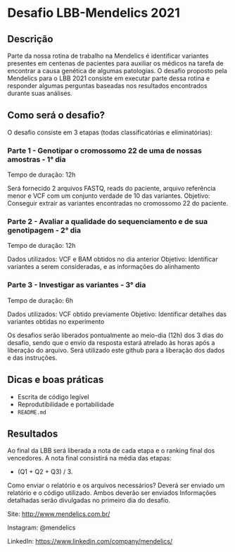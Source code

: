 # Desafio LBB-Mendelics 2021

## Descrição

Parte da nossa rotina de trabalho na Mendelics é identificar variantes presentes em centenas de pacientes para auxiliar os médicos na tarefa de encontrar a causa genética de algumas patologias. O desafio proposto pela Mendelics para o LBB 2021 consiste em executar parte dessa rotina e responder algumas perguntas baseadas nos resultados encontrados durante suas análises.

## Como será o desafio?

O desafio consiste em 3 etapas (todas classificatórias e eliminatórias):

### Parte 1 - Genotipar o cromossomo 22 de uma de nossas amostras - 1° dia

Tempo de duração: 12h

Será fornecido 2 arquivos FASTQ, reads do paciente, arquivo referência menor e VCF com um conjunto verdade de 10 das variantes.
Objetivo: Conseguir extrair as variantes encontradas no cromossomo 22 do paciente.

### Parte 2 - Avaliar a qualidade do sequenciamento e de sua genotipagem - 2° dia

Tempo de duração: 12h

Dados utilizados: VCF e BAM obtidos no dia anterior
Objetivo: Identificar variantes a serem consideradas, e as informações do alinhamento

### Parte 3 - Investigar as variantes - 3° dia

Tempo de duração: 6h

Dados utilizados: VCF obtido previamente
Objetivo: Identificar detalhes das variantes obtidas no experimento

Os desafios serão liberados pontualmente ao meio-dia (12h) dos 3 dias do desafio, sendo que o envio da resposta estará atrelado às horas após a liberação do arquivo. Será utilizado este github para a liberação dos dados e das instruções.

## Dicas e boas práticas

* Escrita de código legível
* Reprodutibilidade e portabilidade
* `README.md`

## Resultados

Ao final da LBB será liberada a nota de cada etapa e o ranking final dos vencedores. A nota final consistirá na média das etapas:

* (Q1 + Q2 + Q3) / 3.

Como enviar o relatório e os arquivos necessários?
Deverá ser enviado um relatório e o código utilizado. Ambos deverão ser enviados
Informações detalhadas serão divulgadas no primeiro dia do desafio.

Site:
http://www.mendelics.com.br/

Instagram:
@mendelics

LinkedIn:
https://www.linkedin.com/company/mendelics/
